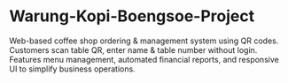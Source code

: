 # Warung-Kopi-Boengsoe-Project
Web-based coffee shop ordering &amp; management system using QR codes. Customers scan table QR, enter name &amp; table number without login. Features menu management, automated financial reports, and responsive UI to simplify business operations.
